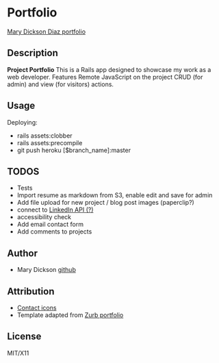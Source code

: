 # Portfolio

[Mary Dickson Diaz portfolio](http://www.marydickson.info)

## Description

**Project Portfolio** This is a Rails app designed to showcase my work as a web developer. Features Remote JavaScript on the project CRUD (for admin) and view (for visitors) actions.

## Usage

Deploying:

- rails assets:clobber
- rails assets:precompile
- git push heroku [$branch_name]:master

## TODOS

- Tests
- Import resume as markdown from S3, enable edit and save for admin
- Add file upload for new project / blog post images (paperclip?)
- connect to [LinkedIn API (?)](https://www.linkedin.com/developers/)
- accessibility check
- Add email contact form
- Add comments to projects

## Author

- Mary Dickson [github](https://github.com/marythought)

## Attribution

- [Contact icons](http://blog.spoongraphics.co.uk/freebies/free-hand-drawn-doodle-icon-set-for-bloggers)
- Template adapted from [Zurb portfolio](http://foundation.zurb.com/templates/portfolio.html)

## License

MIT/X11

